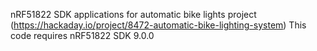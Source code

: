 nRF51822 SDK applications for automatic bike lights project (https://hackaday.io/project/8472-automatic-bike-lighting-system)
This code requires nRF51822 SDK 9.0.0

